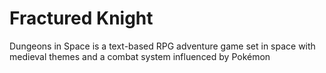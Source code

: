# Fractured Knight
Dungeons in Space is a text-based RPG adventure game set in space with medieval themes and a combat system influenced by Pokémon
